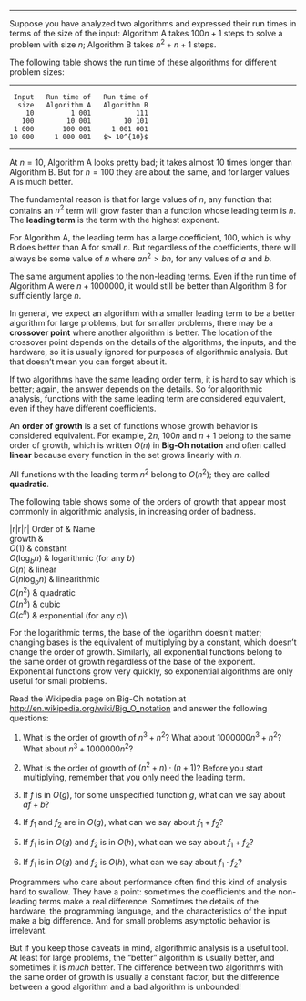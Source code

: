 ---------------

Suppose you have analyzed two algorithms and expressed their run times in terms of the size of the input: Algorithm A takes $100n+1$ steps to solve a problem with size $n$; Algorithm B takes $n^2 + n + 1$ steps.

The following table shows the run time of these algorithms for different problem sizes:

  -------- ------------- -------------
     Input   Run time of   Run time of
      size   Algorithm A   Algorithm B
        10         1 001           111
       100        10 001        10 101
     1 000       100 001     1 001 001
    10 000     1 000 001   $> 10^{10}$
  -------- ------------- -------------

At $n=10$, Algorithm A looks pretty bad; it takes almost 10 times longer than Algorithm B. But for $n=100$ they are about the same, and for larger values A is much better.

The fundamental reason is that for large values of $n$, any function that contains an $n^2$ term will grow faster than a function whose leading term is $n$. The <span>**leading term**</span> is the term with the highest exponent.

For Algorithm A, the leading term has a large coefficient, 100, which is why B does better than A for small $n$. But regardless of the coefficients, there will always be some value of $n$ where $a n^2 > b n$, for any values of $a$ and $b$.

The same argument applies to the non-leading terms. Even if the run time of Algorithm A were $n+1000000$, it would still be better than Algorithm B for sufficiently large $n$.

In general, we expect an algorithm with a smaller leading term to be a better algorithm for large problems, but for smaller problems, there may be a <span>**crossover point**</span> where another algorithm is better. The location of the crossover point depends on the details of the algorithms, the inputs, and the hardware, so it is usually ignored for purposes of algorithmic analysis. But that doesn’t mean you can forget about it.

If two algorithms have the same leading order term, it is hard to say which is better; again, the answer depends on the details. So for algorithmic analysis, functions with the same leading term are considered equivalent, even if they have different coefficients.

An <span>**order of growth**</span> is a set of functions whose growth behavior is considered equivalent. For example, $2n$, $100n$ and $n+1$ belong to the same order of growth, which is written $O(n)$ in <span>**Big-Oh notation**</span> and often called <span>**linear**</span> because every function in the set grows linearly with $n$.

All functions with the leading term $n^2$ belong to $O(n^2)$; they are called <span>**quadratic**</span>.

The following table shows some of the orders of growth that appear most commonly in algorithmic analysis, in increasing order of badness.

<span>|r|r|r|</span> Order of & Name\
growth &\
$O(1)$ & constant\
$O(\log_b n)$ & logarithmic (for any $b$)\
$O(n)$ & linear\
$O(n \log_b n)$ & linearithmic\
$O(n^2)$ & quadratic\
$O(n^3)$ & cubic\
$O(c^n)$ & exponential (for any $c$)\

For the logarithmic terms, the base of the logarithm doesn’t matter; changing bases is the equivalent of multiplying by a constant, which doesn’t change the order of growth. Similarly, all exponential functions belong to the same order of growth regardless of the base of the exponent. Exponential functions grow very quickly, so exponential algorithms are only useful for small problems.

Read the Wikipedia page on Big-Oh notation at <http://en.wikipedia.org/wiki/Big_O_notation> and answer the following questions:

1.  What is the order of growth of $n^3 + n^2$? What about $1000000 n^3 + n^2$? What about $n^3 + 1000000 n^2$?

2.  What is the order of growth of $(n^2 + n) \cdot (n + 1)$? Before you start multiplying, remember that you only need the leading term.

3.  If $f$ is in $O(g)$, for some unspecified function $g$, what can we say about $af+b$?

4.  If $f_1$ and $f_2$ are in $O(g)$, what can we say about $f_1 + f_2$?

5.  If $f_1$ is in $O(g)$ and $f_2$ is in $O(h)$, what can we say about $f_1 + f_2$?

6.  If $f_1$ is in $O(g)$ and $f_2$ is $O(h)$, what can we say about $f_1 \cdot f_2$?

Programmers who care about performance often find this kind of analysis hard to swallow. They have a point: sometimes the coefficients and the non-leading terms make a real difference. Sometimes the details of the hardware, the programming language, and the characteristics of the input make a big difference. And for small problems asymptotic behavior is irrelevant.

But if you keep those caveats in mind, algorithmic analysis is a useful tool. At least for large problems, the “better” algorithm is usually better, and sometimes it is <span>*much*</span> better. The difference between two algorithms with the same order of growth is usually a constant factor, but the difference between a good algorithm and a bad algorithm is unbounded!

